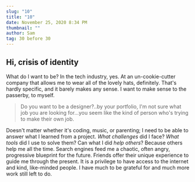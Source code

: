 ```yaml
---
slug: "10"
title: "10"
date: November 25, 2020 8:34 PM
thumbnail: ""
author: Sam
tag: 30 before 30
---
```

## Hi, crisis of identity

What do I want to be? In the tech industry, yes. At an un-cookie-cutter company that allows me to wear all of the lovely hats, definitely. That's hardly specific, and it barely makes any sense. I want to make sense to the passerby, to myself. 

> Do you want to be a designer?..by your portfolio, I'm not sure what job you are looking for...you seem like the kind of person who's trying to make their own job.

Doesn't matter whether it's coding, music, or parenting; I need to be able to answer what I learned from a project. *What challenges* did I face? *What tools* did I use to solve them? Can what I did *help others*? Because others help me all the time. Search engines feed me a chaotic, often angry, progressive blueprint for the future. Friends offer their unique experience to guide me through the present. It is a privilege to have access to the internet and kind, like-minded people. I have much to be grateful for and much more work still left to do.
